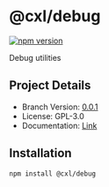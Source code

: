 # @cxl/debug 
	
[![npm version](https://badge.fury.io/js/%40cxl%2Fdebug.svg)](https://badge.fury.io/js/%40cxl%2Fdebug)

Debug utilities

## Project Details

-   Branch Version: [0.0.1](https://npmjs.com/package/@cxl/debug/v/0.0.1)
-   License: GPL-3.0
-   Documentation: [Link](undefined)

## Installation

	npm install @cxl/debug

